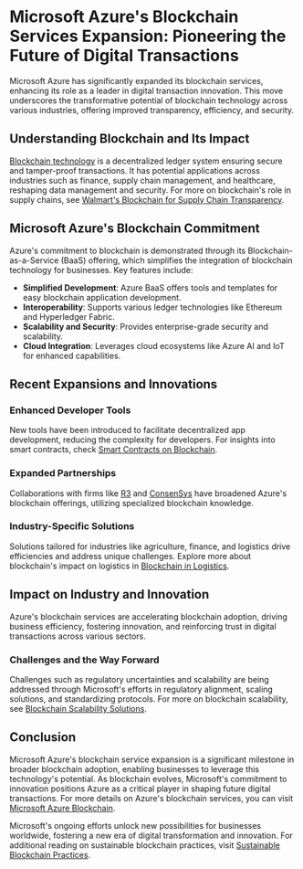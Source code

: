 # Microsoft Azure's Blockchain Services Expansion: Pioneering the Future of Digital Transactions

Microsoft Azure has significantly expanded its blockchain services, enhancing its role as a leader in digital transaction innovation. This move underscores the transformative potential of blockchain technology across various industries, offering improved transparency, efficiency, and security.

## Understanding Blockchain and Its Impact

[Blockchain technology](https://www.license-token.com/wiki/what-is-blockchain) is a decentralized ledger system ensuring secure and tamper-proof transactions. It has potential applications across industries such as finance, supply chain management, and healthcare, reshaping data management and security. For more on blockchain's role in supply chains, see [Walmart's Blockchain for Supply Chain Transparency](https://www.license-token.com/wiki/walmart-s-blockchain-for-supply-chain-transparency).

## Microsoft Azure's Blockchain Commitment

Azure's commitment to blockchain is demonstrated through its Blockchain-as-a-Service (BaaS) offering, which simplifies the integration of blockchain technology for businesses. Key features include:

- **Simplified Development**: Azure BaaS offers tools and templates for easy blockchain application development.
- **Interoperability**: Supports various ledger technologies like Ethereum and Hyperledger Fabric.
- **Scalability and Security**: Provides enterprise-grade security and scalability.
- **Cloud Integration**: Leverages cloud ecosystems like Azure AI and IoT for enhanced capabilities.

## Recent Expansions and Innovations

### Enhanced Developer Tools

New tools have been introduced to facilitate decentralized app development, reducing the complexity for developers. For insights into smart contracts, check [Smart Contracts on Blockchain](https://www.license-token.com/wiki/smart-contracts-on-blockchain).

### Expanded Partnerships

Collaborations with firms like [R3](https://www.r3.com/) and [ConsenSys](https://consensys.net/) have broadened Azure's blockchain offerings, utilizing specialized blockchain knowledge.

### Industry-Specific Solutions

Solutions tailored for industries like agriculture, finance, and logistics drive efficiencies and address unique challenges. Explore more about blockchain's impact on logistics in [Blockchain in Logistics](https://www.license-token.com/wiki/blockchain-in-logistics).

## Impact on Industry and Innovation

Azure's blockchain services are accelerating blockchain adoption, driving business efficiency, fostering innovation, and reinforcing trust in digital transactions across various sectors. 

### Challenges and the Way Forward

Challenges such as regulatory uncertainties and scalability are being addressed through Microsoft's efforts in regulatory alignment, scaling solutions, and standardizing protocols. For more on blockchain scalability, see [Blockchain Scalability Solutions](https://www.license-token.com/wiki/blockchain-scalability-solutions).

## Conclusion

Microsoft Azure's blockchain service expansion is a significant milestone in broader blockchain adoption, enabling businesses to leverage this technology's potential. As blockchain evolves, Microsoft's commitment to innovation positions Azure as a critical player in shaping future digital transactions. For more details on Azure's blockchain services, you can visit [Microsoft Azure Blockchain](https://azure.microsoft.com/en-us/services/blockchain/).

Microsoft's ongoing efforts unlock new possibilities for businesses worldwide, fostering a new era of digital transformation and innovation. For additional reading on sustainable blockchain practices, visit [Sustainable Blockchain Practices](https://www.license-token.com/wiki/sustainable-blockchain-practices).